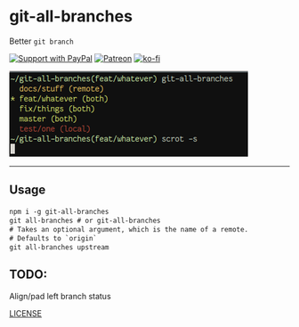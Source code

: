 # git-all-branches

Better `git branch`

[![Support with PayPal](https://img.shields.io/badge/paypal-donate-yellow.png)](https://paypal.me/zacanger) [![Patreon](https://img.shields.io/badge/patreon-donate-yellow.svg)](https://www.patreon.com/zacanger) [![ko-fi](https://img.shields.io/badge/donate-KoFi-yellow.svg)](https://ko-fi.com/U7U2110VB)

![screenshot](/screenshot.png?raw=true)

--------

## Usage

```shell
npm i -g git-all-branches
git all-branches # or git-all-branches
# Takes an optional argument, which is the name of a remote.
# Defaults to `origin`
git all-branches upstream
```

## TODO:

Align/pad left branch status

[LICENSE](./LICENSE.md)
